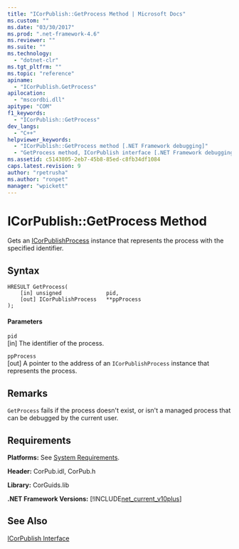 ```yaml
---
title: "ICorPublish::GetProcess Method | Microsoft Docs"
ms.custom: ""
ms.date: "03/30/2017"
ms.prod: ".net-framework-4.6"
ms.reviewer: ""
ms.suite: ""
ms.technology: 
  - "dotnet-clr"
ms.tgt_pltfrm: ""
ms.topic: "reference"
apiname: 
  - "ICorPublish.GetProcess"
apilocation: 
  - "mscordbi.dll"
apitype: "COM"
f1_keywords: 
  - "ICorPublish::GetProcess"
dev_langs: 
  - "C++"
helpviewer_keywords: 
  - "ICorPublish::GetProcess method [.NET Framework debugging]"
  - "GetProcess method, ICorPublish interface [.NET Framework debugging]"
ms.assetid: c5143805-2eb7-45b8-85ed-c8fb34df1084
caps.latest.revision: 9
author: "rpetrusha"
ms.author: "ronpet"
manager: "wpickett"
---
```

# ICorPublish::GetProcess Method
Gets an [ICorPublishProcess](../../../../docs/framework/unmanaged-api/debugging/icorpublishprocess-interface.md) instance that represents the process with the specified identifier.  
  
## Syntax  
  
```  
HRESULT GetProcess(  
    [in] unsigned              pid,   
    [out] ICorPublishProcess   **ppProcess  
);  
```  
  
#### Parameters  
 `pid`  
 [in] The identifier of the process.  
  
 `ppProcess`  
 [out] A pointer to the address of an `ICorPublishProcess` instance that represents the process.  
  
## Remarks  
 `GetProcess` fails if the process doesn't exist, or isn't a managed process that can be debugged by the current user.  
  
## Requirements  
 **Platforms:** See [System Requirements](../../../../docs/framework/getting-started/system-requirements.md).  
  
 **Header:** CorPub.idl, CorPub.h  
  
 **Library:** CorGuids.lib  
  
 **.NET Framework Versions:** [!INCLUDE[net_current_v10plus](../../../../includes/net-current-v10plus-md.md)]  
  
## See Also  
 [ICorPublish Interface](../../../../docs/framework/unmanaged-api/debugging/icordebugprocess2-interface1.md)